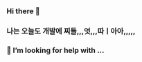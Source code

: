 ### Hi there 👋
### 나는 오늘도 개발에 찌들,,,엇,,,따ㅣ아아,,,,,

### 🤔 I’m looking for help with ...

<!--
**yoonkyoungchoi/yoonkyoungchoi** is a ✨ _special_ ✨ repository because its `README.md` (this file) appears on your GitHub profile.

Here are some ideas to get you started:

- 🔭 I’m currently working on ...
- 🌱 I’m currently learning ...
- 👯 I’m looking to collaborate on ...
- 🤔 I’m looking for help with ...
- 💬 Ask me about ...
- 📫 How to reach me: ...
- 😄 Pronouns: ...
- ⚡ Fun fact: ...
-->
